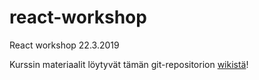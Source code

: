 # react-workshop
React workshop 22.3.2019

Kurssin materiaalit löytyvät tämän git-repositorion [wikistä](https://github.com/codento/react-workshop/wiki)!
